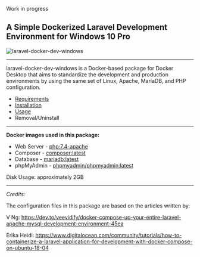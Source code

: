 Work in progress

## A Simple Dockerized Laravel Development Environment for Windows 10 Pro

![laravel-docker-dev-windows](https://user-images.githubusercontent.com/9207205/82763077-731ea700-9e37-11ea-9002-7268133e21a3.png)

***

laravel-docker-dev-windows is a Docker-based package for Docker Desktop that aims to standardize the development and production environments by using the same set of Linux, Apache, MariaDB, and PHP configuration.

* [Requirements](https://github.com/gabotronix/laravel-docker-dev-windows/wiki/Requirements)
* [Installation](https://github.com/gabotronix/laravel-docker-dev-windows/wiki/Installation)
* [Usage](https://github.com/gabotronix/laravel-docker-dev-windows/wiki/Usage)
* Removal/Uninstall

***

**Docker images used in this package:**
- Web Server - [php:7.4-apache](https://hub.docker.com/_/php)
- Composer - [composer:latest](https://hub.docker.com/_/composer)
- Database - [mariadb:latest](https://hub.docker.com/_/mariadb)
- phpMyAdmin - [phpmyadmin/phpmyadmin:latest](https://hub.docker.com/r/phpmyadmin/phpmyadmin)

Disk Usage: approximately 2GB

***

_Credits:_

The configuration files in this package are based on the articles written by:

V Ng:
https://dev.to/veevidify/docker-compose-up-your-entire-laravel-apache-mysql-development-environment-45ea

Erika Heidi:
https://www.digitalocean.com/community/tutorials/how-to-containerize-a-laravel-application-for-development-with-docker-compose-on-ubuntu-18-04
